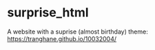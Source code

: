 # surprise_html
A website with a suprise (almost birthday) theme: https://tranghane.github.io/10032004/   
  
 <!-- asdfasdf --> 
 
 

